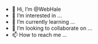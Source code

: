 - 👋 Hi, I’m @WebHale
- 👀 I’m interested in ...
- 🌱 I’m currently learning ...
- 💞️ I’m looking to collaborate on ...
- 📫 How to reach me ...

<!---
WebHale/WebHale is a ✨ special ✨ repository because its `README.md` (this file) appears on your GitHub profile.
You can click the Preview link to take a look at your changes.
--->
